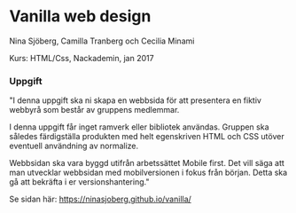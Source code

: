 # Vanilla web design


Nina Sjöberg, Camilla Tranberg och Cecilia Minami

Kurs: HTML/Css, Nackademin, jan 2017

### Uppgift

"I denna uppgift ska ni skapa en webbsida för att presentera en fiktiv webbyrå som består av gruppens medlemmar.

I denna uppgift får inget ramverk eller bibliotek användas. Gruppen ska således färdigställa produkten med helt egenskriven HTML och CSS utöver eventuell användning av normalize.

Webbsidan ska vara byggd utifrån arbetssättet Mobile first. Det vill säga att man utvecklar webbsidan med mobilversionen i fokus från början. Detta ska gå att bekräfta i er versionshantering."


Se sidan här: https://ninasjoberg.github.io/vanilla/
